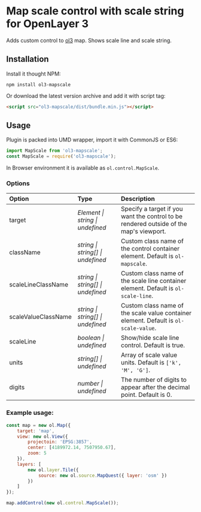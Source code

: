# Map scale control with scale string for OpenLayer 3

Adds custom control to [ol3](https://github.com/openlayers/ol3) map. Shows scale line and scale string.

## Installation

Install it thought NPM:

```shell
npm install ol3-mapscale
```

Or download the latest version archive and add it with script tag:

```html
<script src="ol3-mapscale/dist/bundle.min.js"></script>
```

## Usage

Plugin is packed into UMD wrapper, import it with CommonJS or ES6:

```js
import MapScale from 'ol3-mapscale';
const MapScale = require('ol3-mapscale');
```

In Browser environment it is available as `ol.control.MapScale`.

### Options

| Option              | Type                            | Description                                                                            |
|:--------------------|:--------------------------------|:---------------------------------------------------------------------------------------|
| target              | _Element &#124; string &#124; undefined_  | Specify a target if you want the control to be rendered outside of the map's viewport. |
| className           | _string &#124; string[] &#124; undefined_ | Custom class name of the control container element. Default is `ol-mapscale`.          |
| scaleLineClassName  | _string &#124; string[] &#124; undefined_ | Custom class name of the scale line container element. Default is `ol-scale-line`.     |
| scaleValueClassName | _string &#124; string[] &#124; undefined_ | Custom class name of the scale value container element. Default is `ol-scale-value`.   |
| scaleLine           | _boolean &#124; undefined_           | Show/hide scale line control. Default is true.                                         |
| units               | _string[] &#124; undefined_          | Array of scale value units. Default is `['k', 'M', 'G']`.                              |
| digits              | _number &#124; undefined_            | The number of digits to appear after the decimal point. Default is 0.                               |

### Example usage:
```js
const map = new ol.Map({
    target: 'map',
    view: new ol.View({
        projectoin: 'EPSG:3857',
        center: [4189972.14, 7507950.67],
        zoom: 5
    }),
    layers: [
        new ol.layer.Tile({
            source: new ol.source.MapQuest({ layer: 'osm' })
        })
    ]
});

map.addControl(new ol.control.MapScale());
```

